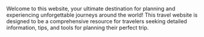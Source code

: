 Welcome to this website, your ultimate destination for planning and experiencing unforgettable journeys around the world! This travel website is designed to be a comprehensive resource for travelers seeking detailed information, tips, and tools for planning their perfect trip.
